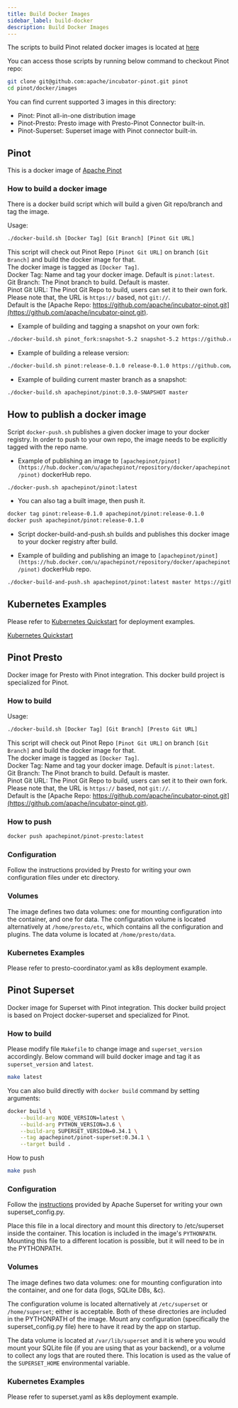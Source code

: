 ```yaml
---
title: Build Docker Images
sidebar_label: build-docker
description: Build Docker Images
---
```


The scripts to build Pinot related docker images is located at [here](https://github.com/apache/incubator-pinot/tree/master/docker/images)

You can access those scripts by running below command to checkout Pinot repo:

```bash
git clone git@github.com:apache/incubator-pinot.git pinot
cd pinot/docker/images
```

You can find current supported 3 images in this directory:

- Pinot: Pinot all-in-one distribution image
- Pinot-Presto: Presto image with Presto-Pinot Connector built-in.
- Pinot-Superset: Superset image with Pinot connector built-in.

## Pinot

This is a docker image of [Apache Pinot](https://github.com/apache/incubator-pinot)

### How to build a docker image

There is a docker build script which will build a given Git repo/branch and tag the image.

Usage:

```bash
./docker-build.sh [Docker Tag] [Git Branch] [Pinot Git URL]
```

This script will check out Pinot Repo `[Pinot Git URL]` on branch `[Git Branch]` and build the docker image for that. <br />
The docker image is tagged as `[Docker Tag]`. <br />
Docker Tag: Name and tag your docker image. Default is `pinot:latest`. <br />
Git Branch: The Pinot branch to build. Default is master. <br />
Pinot Git URL: The Pinot Git Repo to build, users can set it to their own fork. <br />
Please note that, the URL is `https://` based, not `git://`. <br />
Default is the [Apache Repo: https://github.com/apache/incubator-pinot.git](https://github.com/apache/incubator-pinot.git). <br />

- Example of building and tagging a snapshot on your own fork:

```bash
./docker-build.sh pinot_fork:snapshot-5.2 snapshot-5.2 https://github.com/your_own_fork/pinot.git
```

- Example of building a release version:

```bash
./docker-build.sh pinot:release-0.1.0 release-0.1.0 https://github.com/apache/incubator-pinot.git
```

- Example of building current master branch as a snapshot:

```bash
./docker-build.sh apachepinot/pinot:0.3.0-SNAPSHOT master
```

## How to publish a docker image

Script `docker-push.sh` publishes a given docker image to your docker registry.
In order to push to your own repo, the image needs to be explicitly tagged with the repo name.

- Example of publishing an image to `[apachepinot/pinot](https://hub.docker.com/u/apachepinot/repository/docker/apachepinot/pinot)` dockerHub repo.

```bash
./docker-push.sh apachepinot/pinot:latest
```

- You can also tag a built image, then push it.

```bash
docker tag pinot:release-0.1.0 apachepinot/pinot:release-0.1.0
docker push apachepinot/pinot:release-0.1.0
```

- Script docker-build-and-push.sh builds and publishes this docker image to your docker registry after build.

- Example of building and publishing an image to `[apachepinot/pinot](https://hub.docker.com/u/apachepinot/repository/docker/apachepinot/pinot)` dockerHub repo.

```bash
./docker-build-and-push.sh apachepinot/pinot:latest master https://github.com/apache/incubator-pinot.git
```

## Kubernetes Examples

Please refer to [Kubernetes Quickstart](../administration/installation/cloud/on-premise.md) for deployment examples.

[Kubernetes Quickstart](../administration/installation/cloud/on-premise.md)

## Pinot Presto

Docker image for Presto with Pinot integration.
This docker build project is specialized for Pinot.

### How to build

Usage:

```bash
./docker-build.sh [Docker Tag] [Git Branch] [Presto Git URL]
```

This script will check out Pinot Repo `[Pinot Git URL]` on branch `[Git Branch]` and build the docker image for that. <br />
The docker image is tagged as `[Docker Tag]`. <br />
Docker Tag: Name and tag your docker image. Default is `pinot:latest`. <br />
Git Branch: The Pinot branch to build. Default is master. <br />
Pinot Git URL: The Pinot Git Repo to build, users can set it to their own fork. <br />
Please note that, the URL is `https://` based, not `git://`. <br />
Default is the [Apache Repo: https://github.com/apache/incubator-pinot.git](https://github.com/apache/incubator-pinot.git). <br />

### How to push

```bash
docker push apachepinot/pinot-presto:latest
```

### Configuration

Follow the instructions provided by Presto for writing your own configuration files under etc directory.

### Volumes

The image defines two data volumes: one for mounting configuration into the container, and one for data.
The configuration volume is located alternatively at `/home/presto/etc`, which contains all the configuration and plugins.
The data volume is located at `/home/presto/data`.

### Kubernetes Examples

Please refer to presto-coordinator.yaml as k8s deployment example.

## Pinot Superset

Docker image for Superset with Pinot integration.
This docker build project is based on Project docker-superset and specialized for Pinot.

### How to build

Please modify file `Makefile` to change image and `superset_version` accordingly.
Below command will build docker image and tag it as `superset_version` and `latest`.

```bash
make latest
```

You can also build directly with `docker build` command by setting arguments:

```bash
docker build \
    --build-arg NODE_VERSION=latest \
    --build-arg PYTHON_VERSION=3.6 \
    --build-arg SUPERSET_VERSION=0.34.1 \
    --tag apachepinot/pinot-superset:0.34.1 \
    --target build .
```

How to push

```bash
make push
```

### Configuration

Follow the [instructions](https://superset.incubator.apache.org/installation.html#configuration) provided by Apache Superset for writing your own superset_config.py.

Place this file in a local directory and mount this directory to /etc/superset inside the container. This location 
is included in the image's `PYTHONPATH`. Mounting this file to a different location is possible, but it will need to be in the PYTHONPATH.

### Volumes

The image defines two data volumes: one for mounting configuration into the container, and one for data (logs, SQLite DBs, &c).

The configuration volume is located alternatively at `/etc/superset` or `/home/superset`; either is acceptable. Both of these directories are included in the PYTHONPATH of the image. Mount any configuration (specifically the superset_config.py file) here to have it read by the app on startup.

The data volume is located at `/var/lib/superset` and it is where you would mount your SQLite file (if you are using that as your backend), or a volume to collect any logs that are routed there. This location is used as the value of the `SUPERSET_HOME` environmental variable.

### Kubernetes Examples

Please refer to superset.yaml as k8s deployment example.
